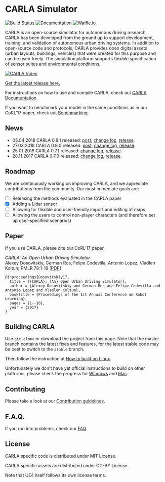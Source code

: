 CARLA Simulator
===============

[![Build Status](https://travis-ci.org/carla-simulator/carla.svg?branch=master)](https://travis-ci.org/carla-simulator/carla)
[![Documentation](https://readthedocs.org/projects/carla/badge/?version=latest)](http://carla.readthedocs.io)
[![Waffle.io](https://badge.waffle.io/carla-simulator/carla.svg?columns=Next,In%20Progress,Review)](https://waffle.io/carla-simulator/carla)

CARLA is an open-source simulator for autonomous driving research. CARLA has
been developed from the ground up to support development, training, and
validation of autonomous urban driving systems. In addition to open-source code
and protocols, CARLA provides open digital assets (urban layouts, buildings,
vehicles) that were created for this purpose and can be used freely. The
simulation platform supports flexible specification of sensor suites and
environmental conditions.

[![CARLA Video](Docs/img/video_thumbnail.png)](https://youtu.be/Hp8Dz-Zek2E)

[Get the latest release here.](https://github.com/carla-simulator/carla/releases/latest)

For instructions on how to use and compile CARLA, check out
[CARLA Documentation](http://carla.readthedocs.io).

If you want to benchmark your model in the same conditions as in our CoRL’17
paper, check out
[Benchmarking](http://carla.readthedocs.io/en/latest/benchmark_start/).

News
----

- 05.04.2018 CARLA 0.8.1 released: [post](http://carla.org/2018/04/05/release-0.8.1/), [change log](https://github.com/carla-simulator/carla/blob/master/CHANGELOG.md#carla-081), [release](https://github.com/carla-simulator/carla/releases/tag/0.8.1).
- 27.03.2018 CARLA 0.8.0 released: [post](http://carla.org/2018/03/27/release-0.8.0/), [change log](https://github.com/carla-simulator/carla/blob/master/CHANGELOG.md#carla-080), [release](https://github.com/carla-simulator/carla/releases/tag/0.8.0).
- 25.01.2018 CARLA 0.7.1 released: [change log](https://github.com/carla-simulator/carla/blob/master/CHANGELOG.md#carla-071), [release](https://github.com/carla-simulator/carla/releases/tag/0.7.1).
- 28.11.2017 CARLA 0.7.0 released: [change log](https://github.com/carla-simulator/carla/blob/master/CHANGELOG.md#carla-070), [release](https://github.com/carla-simulator/carla/releases/tag/0.7.0).

Roadmap
-------

We are continuously working on improving CARLA, and we appreciate contributions
from the community. Our most immediate goals are:

- [ ] Releasing the methods evaluated in the CARLA paper
- [x] Adding a Lidar sensor
- [ ] Allowing for flexible and user-friendly import and editing of maps
- [ ] Allowing the users to control non-player characters (and therefore set up user-specified scenarios)

Paper
-----

If you use CARLA, please cite our CoRL’17 paper.

_CARLA: An Open Urban Driving Simulator_<br>Alexey Dosovitskiy, German Ros,
Felipe Codevilla, Antonio Lopez, Vladlen Koltun; PMLR 78:1-16
[[PDF](http://proceedings.mlr.press/v78/dosovitskiy17a/dosovitskiy17a.pdf)]


```
@inproceedings{Dosovitskiy17,
  title = {{CARLA}: {An} Open Urban Driving Simulator},
  author = {Alexey Dosovitskiy and German Ros and Felipe Codevilla and Antonio Lopez and Vladlen Koltun},
  booktitle = {Proceedings of the 1st Annual Conference on Robot Learning},
  pages = {1--16},
  year = {2017}
}
```

Building CARLA
--------------

Use `git clone` or download the project from this page. Note that the master
branch contains the latest fixes and features, for the latest stable code may be
best to switch to the `stable` branch.

Then follow the instruction at [How to build on Linux][buildlink].

Unfortunately we don't have yet official instructions to build on other
platforms, please check the progress for [Windows][issue21] and [Mac][issue150].

[buildlink]: http://carla.readthedocs.io/en/latest/how_to_build_on_linux
[issue21]: https://github.com/carla-simulator/carla/issues/21
[issue150]: https://github.com/carla-simulator/carla/issues/150

Contributing
------------

Please take a look at our [Contribution guidelines][contriblink].

[contriblink]: http://carla.readthedocs.io/en/latest/CONTRIBUTING

F.A.Q.
------

If you run into problems, check our
[FAQ](http://carla.readthedocs.io/en/latest/faq/).

License
-------

CARLA specific code is distributed under MIT License.

CARLA specific assets are distributed under CC-BY License.

Note that UE4 itself follows its own license terms.

